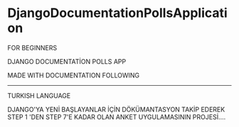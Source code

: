 # DjangoDocumentationPollsApplication

FOR BEGINNERS

DJANGO DOCUMENTATİON POLLS APP 

MADE WITH DOCUMENTATION FOLLOWING

-----------------------------------------
 TURKISH LANGUAGE
 
DJANGO'YA YENİ BAŞLAYANLAR İÇİN DÖKÜMANTASYON TAKİP EDEREK 
STEP 1 'DEN STEP 7'E KADAR OLAN ANKET UYGULAMASININ
PROJESİ....
